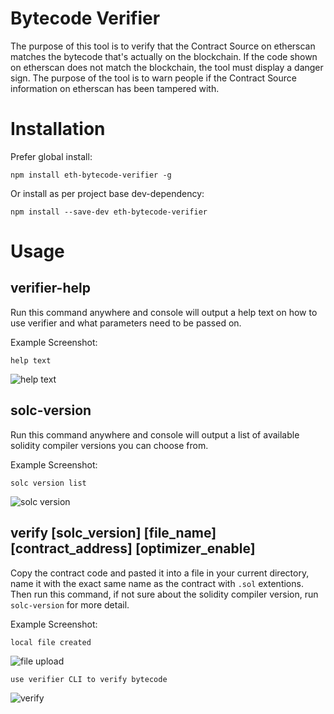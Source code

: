 # Bytecode Verifier
The purpose of this tool is to verify that the Contract Source on etherscan matches the bytecode that's actually on the blockchain.  If the code shown on etherscan does not match the blockchain, the tool must display a danger sign.  The purpose of the tool is to warn people if the Contract Source information on etherscan has been tampered with.

# Installation 
Prefer global install:
```shell
npm install eth-bytecode-verifier -g
```

Or install as per project base dev-dependency:
```shell
npm install --save-dev eth-bytecode-verifier
```

# Usage 

## verifier-help 
Run this command anywhere and console will output a help text on how to use verifier and what parameters need to be passed on.

Example Screenshot:
```
help text
```

![help text](../verifierPoC/assets/verifier-help.png)

## solc-version 
Run this command anywhere and console will output a list of available solidity compiler versions you can choose from.

Example Screenshot:
 ```
 solc version list
 ```

![solc version](../verifierPoC/assets/solc-version.png)


## verify [solc_version] [file_name] [contract_address] [optimizer_enable]
Copy the contract code and pasted it into a file in your current directory, name it with the exact same name as the contract with `.sol` extentions. Then run this command, if not sure about the solidity compiler version, run `solc-version` for more detail. 

Example Screenshot:
```
local file created
```

![file upload](../verifierPoC/assets/file_upload.png)

```
use verifier CLI to verify bytecode
```

![verify](../verifierPoC/assets/verify.png)
